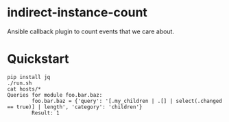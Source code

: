 # indirect-instance-count
Ansible callback plugin to count events that we care about.

# Quickstart

```
pip install jq
./run.sh
cat hosts/*
Queries for module foo.bar.baz:
        foo.bar.baz = {'query': '[.my_children | .[] | select(.changed == true)] | length', 'category': 'children'}
        Result: 1
```
